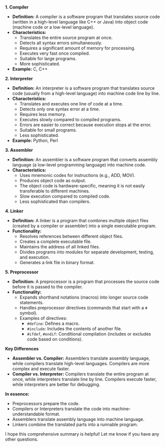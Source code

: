 **1. Compiler**

*   **Definition:** A compiler is a software program that translates source code (written in a high-level language like C++ or Java) into object code (machine code or a low-level language).
*   **Characteristics:**
    *   Translates the entire source program at once.
    *   Detects all syntax errors simultaneously.
    *   Requires a significant amount of memory for processing.
    *   Executes very fast once compiled.
    *   Suitable for large programs.
    *   More sophisticated.
*   **Example:** C, C++

**2. Interpreter**

*   **Definition:** An interpreter is a software program that translates source code (usually from a high-level language) into machine code line by line.
*   **Characteristics:**
    *   Translates and executes one line of code at a time.
    *   Detects only one syntax error at a time.
    *   Requires less memory.
    *   Executes slowly compared to compiled programs.
    *   Errors are easier to correct because execution stops at the error.
    *   Suitable for small programs.
    *   Less sophisticated.
*   **Example:** Python, Perl

**3. Assembler**

*   **Definition:** An assembler is a software program that converts assembly language (a low-level programming language) into machine code.
*   **Characteristics:**
    *   Uses mnemonic codes for instructions (e.g., ADD, MOV).
    *   Produces object code as output.
    *   The object code is hardware-specific, meaning it is not easily transferable to different machines.
    *   Slow execution compared to compiled code.
    *   Less sophisticated than compilers.

**4. Linker**

*   **Definition:** A linker is a program that combines multiple object files (created by a compiler or assembler) into a single executable program.
*   **Functionality:**
    *   Resolves references between different object files.
    *   Creates a complete executable file.
    *   Maintains the address of all linked files.
    *   Divides programs into modules for separate development, testing, and execution.
    *   Generates a link file in binary format.

**5. Preprocessor**

*   **Definition:** A preprocessor is a program that processes the source code before it is passed to the compiler.
*   **Functionality:**
    *   Expands shorthand notations (macros) into longer source code statements.
    *   Handles preprocessor directives (commands that start with a `#` symbol).
    *   Examples of directives:
        *   `#define`: Defines a macro.
        *   `#include`: Includes the contents of another file.
        *   `#ifdef`, `#endif`: Conditional compilation (includes or excludes code based on conditions).

**Key Differences**

*   **Assembler vs. Compiler:** Assemblers translate assembly language, while compilers translate high-level languages. Compilers are more complex and execute faster.
*   **Compiler vs. Interpreter:** Compilers translate the entire program at once, while interpreters translate line by line. Compilers execute faster, while interpreters are better for debugging.

**In essence:**

*   Preprocessors prepare the code.
*   Compilers or Interpreters translate the code into machine-understandable format.
*   Assemblers translate assembly language into machine language.
*   Linkers combine the translated parts into a runnable program.

I hope this comprehensive summary is helpful! Let me know if you have any other questions.
